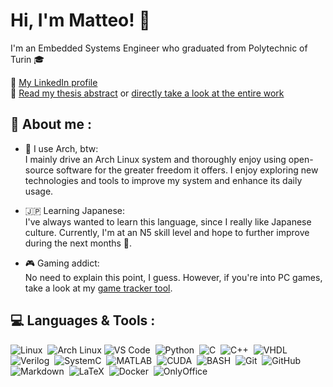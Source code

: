# Hi, I'm Matteo! 👋
I'm an Embedded Systems Engineer who graduated from Polytechnic of Turin 🎓

📌 [My LinkedIn profile](https://www.linkedin.com/in/matteo-isoldi) <br>
📌 [Read my thesis abstract](/Abstract-Thesis.md) or [directly take a look at the entire work](https://webthesis.biblio.polito.it/33198/)

## 💬 About me :
- 🗿 I use Arch, btw: <br>
I mainly drive an Arch Linux system and thoroughly enjoy using open-source software for the greater freedom it offers. I enjoy exploring new technologies and tools to improve my system and enhance its daily usage.

- 🇯🇵 Learning Japanese: <br>
I've always wanted to learn this language, since I really like Japanese culture. Currently, I'm at an N5 skill level and hope to further improve during the next months 💪.

- 🎮 Gaming addict: <br>
No need to explain this point, I guess. However, if you're into PC games, take a look at my [game tracker tool](https://github.com/bOhYee/gtrack).

## 💻 Languages & Tools :

![Linux](https://img.shields.io/badge/-Linux-3B4252?style=flat&logo=linux&logoColor=e5e9f0)&nbsp;
![Arch Linux](https://img.shields.io/badge/-Arch%20Linux-3B4252?style=flat&logo=archlinux&logoColor=e5e9f0)
![VS Code](https://img.shields.io/badge/-VS%20Code-3B4252?style=flat&logo=visual-studio-code&logoColor=007ACC)&nbsp;
![Python](https://img.shields.io/badge/-Python-3B4252?style=flat&logo=python&logoColor=e5e9f0)&nbsp;
![C](https://img.shields.io/badge/-C-3B4252?style=flat&logo=C&logoColor=e5e9f0)&nbsp;
![C++](https://img.shields.io/badge/-C++-3B4252?style=flat&logo=C%2B%2B&logoColor=e5e9f0)&nbsp;
![VHDL](https://img.shields.io/badge/-VHDL-3B4252?style=flat)&nbsp;
![Verilog](https://img.shields.io/badge/-Verilog-3B4252?style=flat)&nbsp;
![SystemC](https://img.shields.io/badge/-SystemC-3B4252?style=flat)&nbsp;
![MATLAB](https://img.shields.io/badge/-MATLAB-3B4252?style=flat)&nbsp;
![CUDA](https://img.shields.io/badge/-CUDA-3B4252?style=flat&logo=nvidia&logoColor=e5e9f0)&nbsp;
![BASH](https://img.shields.io/badge/-BASH-3B4252?style=flat&logo=gnu-bash&logoColor=e5e9f0)&nbsp;
![Git](https://img.shields.io/badge/-Git-3B4252?style=flat&logo=git&logoColor=e5e9f0)&nbsp;
![GitHub](https://img.shields.io/badge/-GitHub-3B4252?style=flat&logo=github&logoColor=e5e9f0)&nbsp;
![Markdown](https://img.shields.io/badge/-Markdown-3B4252?style=flat&logo=markdown&logoColor=e5e9f0)&nbsp;
![LaTeX](https://img.shields.io/badge/-LaTeX-3B4252?style=flat&logo=latex&logoColor=e5e9f0)&nbsp;
![Docker](https://img.shields.io/badge/-Docker-3B4252?style=flat&logo=docker&logoColor=e5e9f0)&nbsp;
![OnlyOffice](https://img.shields.io/badge/-OnlyOffice-3B4252?style=flat&logo=onlyoffice&logoColor=e5e9f0)&nbsp;